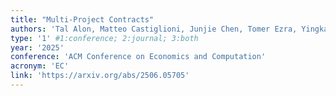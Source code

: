 ```yaml
---
title: "Multi-Project Contracts"
authors: 'Tal Alon, Matteo Castiglioni, Junjie Chen, Tomer Ezra, Yingkai Li, Inbal Talgam-Cohen.'
type: '1' #1:conference; 2:journal; 3:both
year: '2025'
conference: 'ACM Conference on Economics and Computation'
acronym: 'EC'
link: 'https://arxiv.org/abs/2506.05705'
---
```

